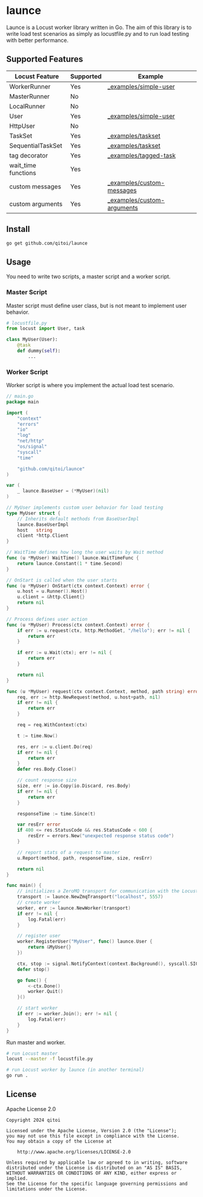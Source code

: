 
# launce

Launce is a Locust worker library written in Go.
The aim of this library is to write load test scenarios as simply as locustfile.py and to run load testing with better performance.


## Supported Features

| Locust Feature      | Supported | Example                                                    |
|---------------------|-----------|------------------------------------------------------------|
| WorkerRunner        | Yes       | [_examples/simple-user](./_examples/simple-user)           |
| MasterRunner        | No        |                                                            |
| LocalRunner         | No        |                                                            |
| User                | Yes       | [_examples/simple-user](./_examples/simple-user)           |
| HttpUser            | No        |                                                            |
| TaskSet             | Yes       | [_examples/taskset](./_examples/taskset)                   |
| SequentialTaskSet   | Yes       | [_examples/taskset](./_examples/taskset)                   |
| tag decorator       | Yes       | [_examples/tagged-task](./_examples/tagged-task)           |
| wait_time functions | Yes       |                                                            |
| custom messages     | Yes       | [_examples/custom-messages](./_examples/custom-messages)   |
| custom arguments    | Yes       | [_examples/custom-arguments](./_examples/custom-arguments) |


## Install

```sh
go get github.com/qitoi/launce
```


## Usage

You need to write two scripts, a master script and a worker script.


### Master Script

Master script must define user class, but is not meant to implement user behavior.

```python
# locustfile.py
from locust import User, task

class MyUser(User):
    @task
    def dummy(self):
        ...
```

### Worker Script

Worker script is where you implement the actual load test scenario.

```go
// main.go
package main

import (
	"context"
	"errors"
	"io"
	"log"
	"net/http"
	"os/signal"
	"syscall"
	"time"

	"github.com/qitoi/launce"
)

var (
	_ launce.BaseUser = (*MyUser)(nil)
)

// MyUser implements custom user behavior for load testing
type MyUser struct {
	// Inherits default methods from BaseUserImpl
	launce.BaseUserImpl
	host   string
	client *http.Client
}

// WaitTime defines how long the user waits by Wait method
func (u *MyUser) WaitTime() launce.WaitTimeFunc {
	return launce.Constant(1 * time.Second)
}

// OnStart is called when the user starts
func (u *MyUser) OnStart(ctx context.Context) error {
	u.host = u.Runner().Host()
	u.client = &http.Client{}
	return nil
}

// Process defines user action
func (u *MyUser) Process(ctx context.Context) error {
	if err := u.request(ctx, http.MethodGet, "/hello"); err != nil {
		return err
	}

	if err := u.Wait(ctx); err != nil {
		return err
	}

	return nil
}

func (u *MyUser) request(ctx context.Context, method, path string) error {
	req, err := http.NewRequest(method, u.host+path, nil)
	if err != nil {
		return err
	}

	req = req.WithContext(ctx)

	t := time.Now()

	res, err := u.client.Do(req)
	if err != nil {
		return err
	}
	defer res.Body.Close()

	// count response size
	size, err := io.Copy(io.Discard, res.Body)
	if err != nil {
		return err
	}

	responseTime := time.Since(t)

	var resErr error
	if 400 <= res.StatusCode && res.StatusCode < 600 {
		resErr = errors.New("unexpected response status code")
	}

	// report stats of a request to master
	u.Report(method, path, responseTime, size, resErr)

	return nil
}

func main() {
	// initializes a ZeroMQ transport for communication with the Locust master
	transport := launce.NewZmqTransport("localhost", 5557)
	// create worker
	worker, err := launce.NewWorker(transport)
	if err != nil {
		log.Fatal(err)
	}

	// register user
	worker.RegisterUser("MyUser", func() launce.User {
		return &MyUser{}
	})

	ctx, stop := signal.NotifyContext(context.Background(), syscall.SIGINT, syscall.SIGTERM)
	defer stop()

	go func() {
		<-ctx.Done()
		worker.Quit()
	}()

	// start worker
	if err := worker.Join(); err != nil {
		log.Fatal(err)
	}
}
```

Run master and worker.

```sh
# run Locust master
locust --master -f locustfile.py

# run Locust worker by launce (in another terminal)
go run .
```


## License

Apache License 2.0

```
Copyright 2024 qitoi

Licensed under the Apache License, Version 2.0 (the "License");
you may not use this file except in compliance with the License.
You may obtain a copy of the License at

    http://www.apache.org/licenses/LICENSE-2.0

Unless required by applicable law or agreed to in writing, software
distributed under the License is distributed on an "AS IS" BASIS,
WITHOUT WARRANTIES OR CONDITIONS OF ANY KIND, either express or implied.
See the License for the specific language governing permissions and
limitations under the License.
```
